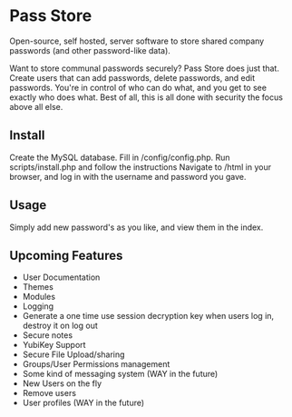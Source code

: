 Pass Store
==========

Open-source, self hosted, server software to store shared company passwords (and other password-like data).

Want to store communal passwords securely? Pass Store does just that. Create users that can
add passwords, delete passwords, and edit passwords. You're in control of who can do what,
and you get to see exactly who does what.
Best of all, this is all done with security the focus above all else.

Install
-------

Create the MySQL database. Fill in /config/config.php.
Run scripts/install.php and follow the instructions
Navigate to /html in your browser, and log in with the username and password you gave.

Usage
-----

Simply add new password's as you like, and view them in the index.

Upcoming Features
-----------------

* User Documentation
* Themes
* Modules
* Logging
* Generate a one time use session decryption key when users log in, destroy it on log out
* Secure notes
* YubiKey Support
* Secure File Upload/sharing
* Groups/User Permissions management
* Some kind of messaging system (WAY in the future)
* New Users on the fly
* Remove users
* User profiles (WAY in the future)

